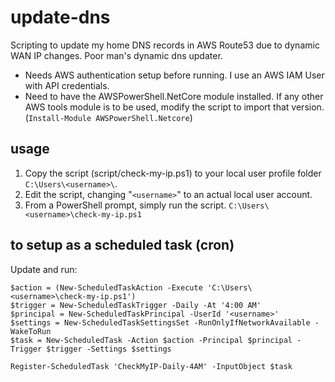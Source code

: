 # update-dns
Scripting to update my home DNS records in AWS Route53 due to dynamic WAN IP changes. Poor man's dynamic dns updater.

- Needs AWS authentication setup before running. I use an AWS IAM User with API credentials.
- Need to have the AWSPowerShell.NetCore module installed. If any other AWS tools module is to be used, modify the script to import that version.
(`Install-Module AWSPowerShell.Netcore`)

## usage
1. Copy the script (script/check-my-ip.ps1) to your local user profile folder `C:\Users\<username>\`.
1. Edit the script, changing "`<username>`" to an actual local user account.
1. From a PowerShell prompt, simply run the script.
`C:\Users\<username>\check-my-ip.ps1`

## to setup as a scheduled task (cron)
Update <username> and run:
```
$action = (New-ScheduledTaskAction -Execute 'C:\Users\<username>\check-my-ip.ps1')
$trigger = New-ScheduledTaskTrigger -Daily -At '4:00 AM'
$principal = New-ScheduledTaskPrincipal -UserId '<username>'
$settings = New-ScheduledTaskSettingsSet -RunOnlyIfNetworkAvailable -WakeToRun
$task = New-ScheduledTask -Action $action -Principal $principal -Trigger $trigger -Settings $settings

Register-ScheduledTask 'CheckMyIP-Daily-4AM' -InputObject $task
```
